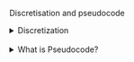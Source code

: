 Discretisation and pseudocode

<details>
  <summary>Discretization</summary>

  <br>

First, it highlights that computers work in `discrete steps`, unlike some continuous real-workd process (like gradually turning up a thermostat) .Therefore, any algorithm for a computer must break down actions into distinct, step-bystep instructions. This process of convering continous actions into discrete ones is called `discretization`.

</details>

  <br>

  <details>
  <summary>What is Pseudocode?</summary>

  <br>

`Pseudocode` is a way to write down the steps of an algorithm using a mix of natural language and mathematical notation. It's designed to be easily readable by humans but structured wnough to resemble a computer program. It's more foramal than a flowchart but not tied to the struct syntax of any specific programming language.

</details>

  <br>
